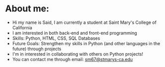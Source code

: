 # About me:

- Hi my name is Said, I am currently a student at Saint Mary's College of California 
- I am interested in both back-end and front-end programming
- Skills: Python, HTML, CSS, SQL Databases
- Future Goals: Strengthen my skills in Python (and other languages in the future) through projects
- I'm in interested in collaborating with others on Python projects!
- You can contact me through email: sm67@stmarys-ca.edu
